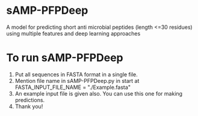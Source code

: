 # sAMP-PFPDeep
A model for predicting short anti microbial peptides (length &lt;=30 residues) using multiple features and deep learning approaches

# To run sAMP-PFPDeep
1. Put all sequences in FASTA format in a single file. 
2. Mention file name in sAMP-PFPDeep.py in start at FASTA_INPUT_FILE_NAME = "./Example.fasta"
3. An example input file is given also. You can use this one for making predictions. 
4. Thank you!
